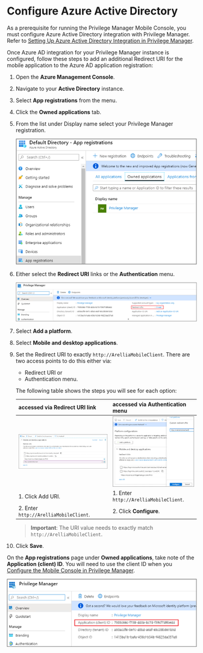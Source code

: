 [title]: # (Configure Azure AD)
[tags]: # (mobile)
[priority]: # (15001)
# Configure Azure Active Directory

As a prerequisite for running the Privilege Manager Mobile Console, you must configure Azure Active Directory integration with Privilege Manager. Refer to [Setting Up Azure Active Directory Integration in Privilege Manager](../config/foreign-systems/active-directory/set-up-privilege-manager-azure-ad-integration.md).

Once Azure AD integration for your Privilege Manager instance is configured, follow these steps to add an additional Redirect URI for the mobile application to the Azure AD application registration:

1. Open the __Azure Management Console__.
1. Navigate to your __Active Directory__ instance.
1. Select __App registrations__ from the menu.
1. Click the __Owned applications__ tab.
1. From the list under Display name select your Privilege Manager registration.

   ![Client ID](images/az-ad-8.png "Select registered Privilege Manager instance")
1. Either select the __Redirect URI__ links or the __Authentication__ menu.

   ![Application](images/redirect-uri.png "Registered application page")
1. Select __Add a platform__.
1. Select __Mobile and desktop applications__.
1. Set the Redirect URI to exactly `http://ArelliaMobileClient`. There are two access points to do this either via: 

   * Redirect URI or
   * Authentication menu.

   The following table shows the steps you will see for each option:

   | accessed via Redirect URI link | accessed via Authentication menu |
   | ----- | ----- |
   | ![URI](images/az-ad-6-2.png "Set redirect URI") | ![URI](images/az-ad-6.png "Set redirect URI") |
   | 1. Click Add URI. | 1. Enter `http://ArelliaMobileClient`.|
   | 2. Enter `http://ArelliaMobileClient`. | 2. Click __Configure__.|

   >**Important**: The URI value needs to exactly match `http://ArelliaMobileClient`.
1. Click __Save__.

On the __App registrations__ page under __Owned applications__, take note of the __Application (client) ID__. You will need to use the client ID when you [Configure the Mobile Console in Privilege Manager](cfg-console.md).

![Client ID](images/app-client-id.png "App registration client ID")
